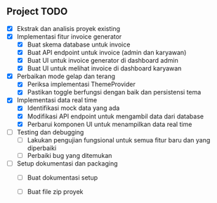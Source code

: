 ## Project TODO

- [x] Ekstrak dan analisis proyek existing
- [x] Implementasi fitur invoice generator
  - [x] Buat skema database untuk invoice
  - [x] Buat API endpoint untuk invoice (admin dan karyawan)
  - [x] Buat UI untuk invoice generator di dashboard admin
  - [x] Buat UI untuk melihat invoice di dashboard karyawan
- [x] Perbaikan mode gelap dan terang
  - [x] Periksa implementasi ThemeProvider
  - [x] Pastikan toggle berfungsi dengan baik dan persistensi tema
- [x] Implementasi data real time
  - [x] Identifikasi mock data yang ada
  - [x] Modifikasi API endpoint untuk mengambil data dari database
  - [x] Perbarui komponen UI untuk menampilkan data real time
- [ ] Testing dan debugging
  - [ ] Lakukan pengujian fungsional untuk semua fitur baru dan yang diperbaiki
  - [ ] Perbaiki bug yang ditemukan
- [ ] Setup dokumentasi dan packaging
  - [ ] Buat dokumentasi setup
  - [ ] Buat file zip proyek

